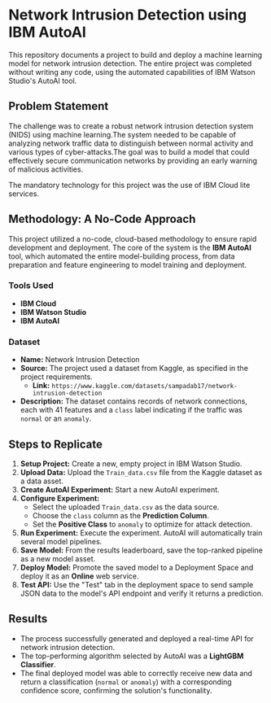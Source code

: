 # Network Intrusion Detection using IBM AutoAI

This repository documents a project to build and deploy a machine learning model for network intrusion detection. The entire project was completed without writing any code, using the automated capabilities of IBM Watson Studio's AutoAI tool.

## Problem Statement

The challenge was to create a robust network intrusion detection system (NIDS) using machine learning.The system needed to be capable of analyzing network traffic data to distinguish between normal activity and various types of cyber-attacks.The goal was to build a model that could effectively secure communication networks by providing an early warning of malicious activities. 

The mandatory technology for this project was the use of IBM Cloud lite services. 

## Methodology: A No-Code Approach

This project utilized a no-code, cloud-based methodology to ensure rapid development and deployment. The core of the system is the **IBM AutoAI** tool, which automated the entire model-building process, from data preparation and feature engineering to model training and deployment.

### Tools Used

* **IBM Cloud**
* **IBM Watson Studio**
* **IBM AutoAI**

### Dataset

* **Name:** Network Intrusion Detection
* **Source:** The project used a dataset from Kaggle, as specified in the project requirements. 
    * **Link:** `https://www.kaggle.com/datasets/sampadab17/network-intrusion-detection` 
* **Description:** The dataset contains records of network connections, each with 41 features and a `class` label indicating if the traffic was `normal` or an `anomaly`.

## Steps to Replicate

1.  **Setup Project:** Create a new, empty project in IBM Watson Studio.
2.  **Upload Data:** Upload the `Train_data.csv` file from the Kaggle dataset as a data asset.
3.  **Create AutoAI Experiment:** Start a new AutoAI experiment.
4.  **Configure Experiment:**
    * Select the uploaded `Train_data.csv` as the data source.
    * Choose the `class` column as the **Prediction Column**.
    * Set the **Positive Class** to `anomaly` to optimize for attack detection.
5.  **Run Experiment:** Execute the experiment. AutoAI will automatically train several model pipelines.
6.  **Save Model:** From the results leaderboard, save the top-ranked pipeline as a new model asset.
7.  **Deploy Model:** Promote the saved model to a Deployment Space and deploy it as an **Online** web service.
8.  **Test API:** Use the "Test" tab in the deployment space to send sample JSON data to the model's API endpoint and verify it returns a prediction.

## Results

* The process successfully generated and deployed a real-time API for network intrusion detection.
* The top-performing algorithm selected by AutoAI was a **LightGBM Classifier**.
* The final deployed model was able to correctly receive new data and return a classification (`normal` or `anomaly`) with a corresponding confidence score, confirming the solution's functionality.
